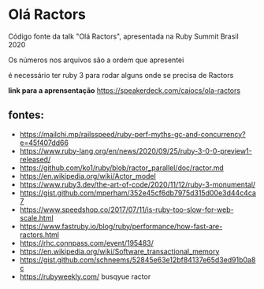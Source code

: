 # Olá Ractors
Código fonte da talk "Olá Ractors", apresentada na Ruby Summit Brasil 2020

Os números nos arquivos são a ordem que apresentei

é necessário ter ruby 3 para rodar alguns onde se precisa de Ractors

**link para a aprensentação** https://speakerdeck.com/caiocs/ola-ractors

## fontes:
* https://mailchi.mp/railsspeed/ruby-perf-myths-gc-and-concurrency?e=45f407dd66
* https://www.ruby-lang.org/en/news/2020/09/25/ruby-3-0-0-preview1-released/
* https://github.com/ko1/ruby/blob/ractor_parallel/doc/ractor.md
* https://en.wikipedia.org/wiki/Actor_model
* https://www.ruby3.dev/the-art-of-code/2020/11/12/ruby-3-monumental/
* https://gist.github.com/mperham/352e45cf6db7975d315d00e3d44c4ca7
* https://www.speedshop.co/2017/07/11/is-ruby-too-slow-for-web-scale.html
* https://www.fastruby.io/blog/ruby/performance/how-fast-are-ractors.html
* https://rhc.connpass.com/event/195483/
* https://en.wikipedia.org/wiki/Software_transactional_memory
* https://gist.github.com/schneems/52845e63e12bf84137e65d3ed91b0a8c
* https://rubyweekly.com/ busqyue ractor
